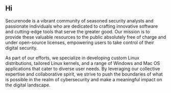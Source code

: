 ## Hi 


Securenode is a vibrant community of seasoned security analysts and passionate individuals who are dedicated to crafting innovative software and cutting-edge tools that serve the greater good. Our mission is to provide these valuable resources to the public absolutely free of charge and under open-source licenses, empowering users to take control of their digital security. 

As part of our efforts, we specialize in developing custom Linux distributions, tailored Linux kernels, and a range of Windows and Mac OS applications that cater to diverse user needs. By leveraging our collective expertise and collaborative spirit, we strive to push the boundaries of what is possible in the realm of cybersecurity and make a meaningful impact on the digital landscape.

